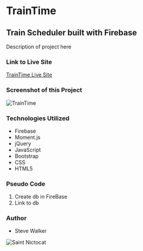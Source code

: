 # TrainTime

## Train Scheduler built with Firebase

Description of project here

### Link to Live Site
[TrainTime Live Site](https://captnwalker.github.io/TrainTime/ "TrainTime")

### Screenshot of this Project

![TrainTime](https://raw.github.com/captnwalker/TrainTime/master/screenshot/TrainTime.png "TrainTime")

### Technologies Utilized

* Firebase
* Moment.js
* jQuery
* JavaScript
* Bootstrap
* CSS
* HTML5

### Pseudo Code

1. Create db in FireBase
2. Link to db

### Author

* Steve Walker

![Saint Nictocat](https://octodex.github.com/images/saint_nictocat.jpg)
